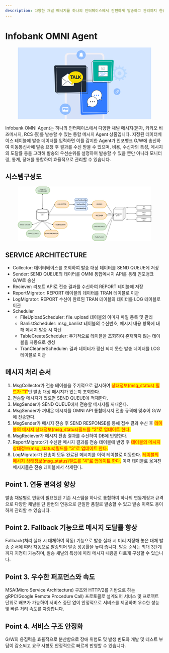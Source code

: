 ```yaml
---
description: 다양한 채널 메시지를 하나의 인터페이스에서 간편하게 발송하고 관리까지 한번에!
---
```


# Infobank OMNI Agent

<figure><img src=".gitbook/assets/omni.png" alt=""><figcaption></figcaption></figure>

Infobank OMNI Agent는 하나의 인터페이스에서 다양한 채널 메시지(문자, 카카오 비즈메시지, RCS 등)를 발송할 수 있는 통합 메시지 Agent 상품입니다. 지정된 데이터베이스 테이블에 발송 데이터를 입력하면 이를 감지한 Agent가 인포뱅크 G/W에 송신하여 이동통신사에 발송 요청 후 결과를 수신 받을 수 있으며, 비용, 수신자의 특성, 메시지의 도달률 등을 고려해 발송의 우선순위를 설정하여 발송할 수 있을 뿐만 아니라 모니터링, 통계, 장애를 통합하여 효율적으로 관리할 수 있습니다.&#x20;



## 시스템구성도

<figure><img src=".gitbook/assets/agent구성도_20230809_hacheker없음.png" alt=""><figcaption></figcaption></figure>



## **SERVICE ARCHITECTURE**

* Collector: 데이터베이스를 조회하여 발송 대상 데이터를 SEND QUEUE에 저장
* Sender: SEND QUEUE의 데이터를 OMNI 통합메시지 API를 통해 인포뱅크 G/W로 송신
* Reciever: 리포트 API로 전송 결과를 수신하여 REPORT 테이블에 저장
* ReportMigrator: REPORT 테이블의 데이터를 TRAN 테이블로 이관
* LogMigrator: REPORT 수신이 완료된 TRAN 테이블의 데이터를 LOG 테이블로 이관
* Scheduler
  * FileUploadScheduler: file\_upload 테이블의 이미지 파일 등록 및 관리
  * BanlistScheduler: msg\_banlist 테이블의 수신번호, 메시지 내용 항목에 대해 메시지 발송 시 차단
  * TableCreateScheduler: 주기적으로 테이블을 조회하여 존재하지 않는 테이블을 자동으로 생성
  * TranCleanerScheduler: 결과 데이터가 갱신 되지 못한 발송 데이터를 LOG 테이블로 이관



## 메시지 처리 순서

1. MsgCollector가 전송 테이블을 주기적으로 감시하여 <mark style="color:red;">상태정보(msg\_status) 필드가 "1"</mark>인 발송 대상 메시지가 있는지 조회한다.
2. 전송할 메시지가 있으면 SEND QUEUE에 적재한다.
3. MsgSender가 SEND QUEUE에서 전송할 메시지를 꺼내온다.
4. MsgSender가 꺼내온 메시지를 OMNI API 통합메시지 전송 규격에 맞추어 G/W에 전송한다.
5. MsgSender가 메시지 전송 후 SEND RESPONSE를 통해 접수 결과 수신 후 <mark style="color:red;">테이블의 메시지 상태정보(msg\_status)필드를 "2"로 업데이트 한다.</mark>
6. MsgReciever가 메시지 전송 결과를 수신하여 DB에 반영한다.
7. ReportMigrator가 수신한 메시지 결과를 전송 테이블에 반영 후 <mark style="color:red;">테이블의 메시지 상태정보(msg\_status)필드를 "3"로 업데이트 한다.</mark>
8. LogMigrator가 전송이 모두 완료된 메시지를 이력 테이블로 이동한다. <mark style="color:red;">테이블의 메시지 상태정보(msg\_status)필드를 "4"로 업데이트 한다.</mark> 이력 테이블로 옮겨진 메시지들은 전송 테이블에서 삭제된다.



## Point 1. 연동 편의성 향상

발송 채널별로 연동이 필요했던 기존 시스템을 하나로 통합하여 하나의 연동계정과 규격으로 다양한 채널을 단 한번의 연동으로 균일한 품질로 발송할 수 있고 발송 이력도 용이하게  관리할 수 있습니다.



## Point 2.  Fallback 기능으로 메시지 도달률 향상

Fallback(처리 실패 시 대체하여 작동) 기능으로 발송 실패 시 미리 지정해 놓은 대체 발송 순서에 따라 자동으로 발송되어 발송 성공률을 높여 줍니다. 발송 순서는 최대 3단계까지 지정이 가능하며, 발송 채널의 특성에 따라 메시지 내용을 다르게 구성할 수 있습니다.



## Point 3. 우수한 퍼포먼스와 속도

MSA(Micro Service Architecture) 구조와 HTTP/2를 기반으로 하는 gRPC(Google Remote Procedure Call) 프로토콜로 설계되어 서비스 및 프로젝트 단위로 배포가 가능하여 서비스 중단 없이 안정적으로 서비스를 제공하며 우수한 성능 및 빠른 처리 속도를 자랑합니다.



## Point 4. 서비스 구조 안정화

G/W의 응집력을 효율적으로 분산함으로 장애 위험도 및 발생 빈도와 개발 및 테스트 부담이 감소되고 요구 사항도 안정적으로 빠르게 반영할 수 있습니다.
